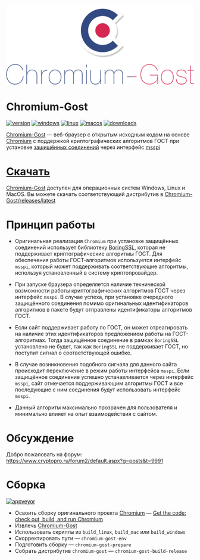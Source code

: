 <h3 align="center">
  <img src="extra/chromium-gost-header.png"/>
</h3>

# Chromium-Gost

[![version](https://img.shields.io/github/release/deemru/Chromium-Gost.svg)](https://github.com/deemru/Chromium-Gost/releases/latest)
[![windows](https://img.shields.io/badge/windows-supported-brightgreen.svg)](https://github.com/deemru/Chromium-Gost/releases/latest)
[![linux](https://img.shields.io/badge/linux-supported-brightgreen.svg)](https://github.com/deemru/Chromium-Gost/releases/latest)
[![macos](https://img.shields.io/badge/macos-supported-brightgreen.svg)](https://github.com/deemru/Chromium-Gost/releases/latest)
[![downloads](https://img.shields.io/github/downloads/deemru/Chromium-Gost/total)](https://github.com/deemru/Chromium-Gost/releases/latest)

[Chromium-Gost](https://github.com/deemru/Chromium-Gost) — веб-браузер с открытым исходным кодом на основе [Chromium](https://ru.wikipedia.org/wiki/Chromium) с поддержкой криптографических алгоритмов ГОСТ при установке [защищённых соединений](https://ru.wikipedia.org/wiki/TLS) через интерфейс [msspi](https://github.com/deemru/msspi)

# [Скачать](https://github.com/deemru/Chromium-Gost/releases/latest)
[Chromium-Gost](https://github.com/deemru/Chromium-Gost) доступен для операционных систем Windows, Linux и MacOS. Вы можете скачать соответствующий дистрибутив в [Chromium-Gost/releases/latest](https://github.com/deemru/Chromium-Gost/releases/latest)

# Принцип работы

- Оригинальная реализация `Chromium` при установке защищённых соединений использует библиотеку [BoringSSL](https://boringssl.googlesource.com/boringssl), которая не поддерживает криптографические алгоритмы  ГОСТ. Для обеспечения работы ГОСТ-алгоритмов используется интерфейс `msspi`, который может поддерживать соответствующие алгоритмы, используя установленный в систему криптопровайдер.

- При запуске браузера определяется наличие технической возможности работы криптографических алгоритмов ГОСТ через интерфейс `msspi`. В случае успеха, при установке очередного защищённого соединения помимо оригинальных идентификаторов алгоритмов в пакете будут отправлены идентификаторы алгоритмов ГОСТ.

- Если сайт поддерживает работу по ГОСТ, он может отреагировать на наличие этих идентификаторов предложением работы на ГОСТ-алгоритмах. Тогда защищённое соединение в рамках `BoringSSL` установлено не будет, так как `BoringSSL` не поддерживает ГОСТ, но поступит сигнал о соответствующей ошибке.

- В случае возникновения подобного сигнала для данного сайта происходит переключение в режим работы интерфейса `msspi`. Если защищённое соединение успешно устанавливается через интерфейс `msspi`, сайт отмечается поддерживающим алгоритмы ГОСТ и все последующие с ним соединения будут использовать интерфейс `msspi`.

- Данный алгоритм максимально прозрачен для пользователя и минимально влияет на опыт взаимодействия с сайтом.

# Обсуждение

Добро пожаловать на форум: https://www.cryptopro.ru/forum2/default.aspx?g=posts&t=9991

# Сборка

[![appveyor](https://img.shields.io/appveyor/ci/deemru/Chromium-Gost.svg?label=appveyor)](https://ci.appveyor.com/project/deemru/Chromium-Gost)

- Освоить сборку оригинального проекта [Chromium](https://chromium.googlesource.com/chromium/src/+/master/docs/README.md) — [Get the code: check out, build, and run Chromium]( https://chromium.googlesource.com/chromium/src/+/master/docs/get_the_code.md)
- Извлечь [Chromium-Gost](https://github.com/deemru/Chromium-Gost)
- Использовать скрипты из `build_linux`, `build_mac` или `build_windows`
- Скорректировать пути — `chromium-gost-env`
- Подготовить сборку — `chromium-gost-prepare`
- Собрать дистрибутив `chromium-gost` — `chromium-gost-build-release`
